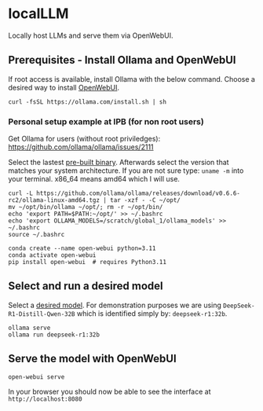 # localLLM
Locally host LLMs and serve them via OpenWebUI.

## Prerequisites - Install Ollama and OpenWebUI
If root access is available, install Ollama with the below command.
Choose a desired way to install [OpenWebUI](https://github.com/open-webui/open-webui).
```
curl -fsSL https://ollama.com/install.sh | sh
```

### Personal setup example at IPB (for non root users)
Get Ollama for users (without root priviledges): https://github.com/ollama/ollama/issues/2111

Select the lastest [pre-built binary](https://github.com/ollama/ollama/releases). Afterwards select the version that matches your system architecture. If you are not sure type: `uname -m` into your terminal. x86_64 means amd64 which I will use.
```
curl -L https://github.com/ollama/ollama/releases/download/v0.6.6-rc2/ollama-linux-amd64.tgz | tar -xzf - -C ~/opt/
mv ~/opt/bin/ollama ~/opt/; rm -r ~/opt/bin/
echo 'export PATH=$PATH:~/opt/' >> ~/.bashrc
echo 'export OLLAMA_MODELS=/scratch/global_1/ollama_models' >> ~/.bashrc
source ~/.bashrc
```
```
conda create --name open-webui python=3.11
conda activate open-webui
pip install open-webui  # requires Python3.11
```


## Select and run a desired model
Select a [desired model](https://ollama.com/search). For demonstration purposes we are using `DeepSeek-R1-Distill-Qwen-32B` which is identified simply by: `deepseek-r1:32b`.
```
ollama serve
ollama run deepseek-r1:32b
```

## Serve the model with OpenWebUI
```
open-webui serve
```
In your browser you should now be able to see the interface at `http://localhost:8080`